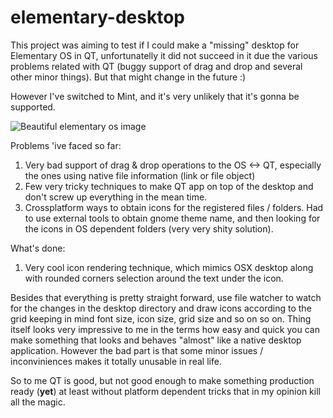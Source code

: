 # elementary-desktop

This project was aiming to test if I could make a "missing" desktop for Elementary OS in QT, unfortunatelly it did not succeed in it due the
various problems related with QT (buggy support of drag and drop and several other minor things). But that might change in the future :)

However I've switched to Mint, and it's very unlikely that it's gonna be supported.

![Beautiful elementary os image](https://elementary.io/images/screenshots/desktop.jpg)

Problems 'ive faced so far:

1. Very bad support of drag & drop operations to the OS <-> QT, especially the ones using native file information (link or file object)
2. Few very tricky techniques to make QT app on top of the desktop and don't screw up everything in the mean time.
3. Crossplatform ways to obtain icons for the registered files / folders. Had to use external tools to obtain gnome theme name, and then looking for the icons in OS dependent folders (very very shity solution).

What's done:

1. Very cool icon rendering technique, which mimics OSX desktop along with rounded corners selection around the text under the icon.

Besides that everything is pretty straight forward, use file watcher to watch for the changes in the desktop directory and draw icons according to the grid keeping in mind font size, icon size, grid size and so on so on. Thing itself looks very impressive to me in the terms how easy and quick you can make something that looks and behaves "almost" like a native desktop application. However the bad part is that some minor issues / inconviniences makes it totally unusable in real life.

So to me QT is good, but not good enough to make something production ready (**yet**) at least without platform dependent tricks that in my opinion kill all the magic.
